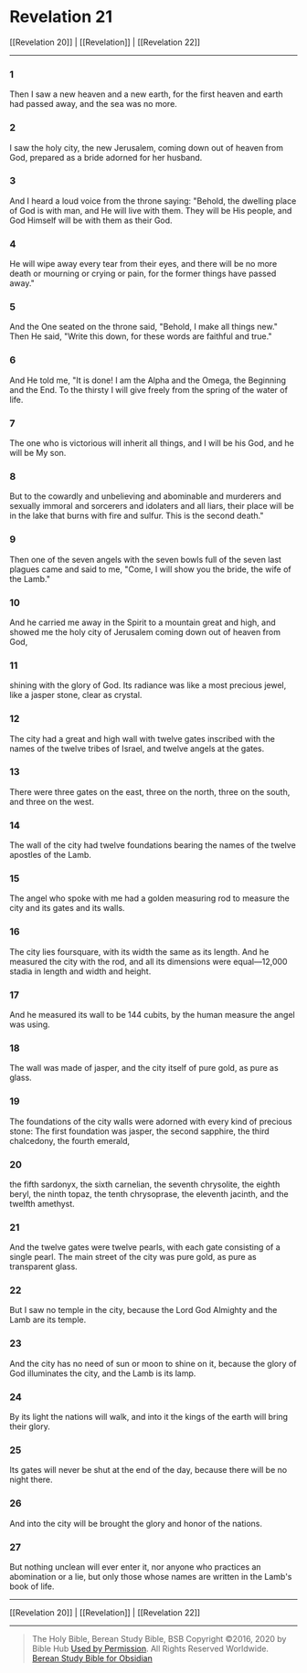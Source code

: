 # Revelation 21

[[Revelation 20]] | [[Revelation]] | [[Revelation 22]]

---

### 1
Then I saw a new heaven and a new earth, for the first heaven and earth had passed away, and the sea was no more.

### 2
I saw the holy city, the new Jerusalem, coming down out of heaven from God, prepared as a bride adorned for her husband.

### 3
And I heard a loud voice from the throne saying: "Behold, the dwelling place of God is with man, and He will live with them. They will be His people, and God Himself will be with them as their God.

### 4
He will wipe away every tear from their eyes, and there will be no more death or mourning or crying or pain, for the former things have passed away."

### 5
And the One seated on the throne said, "Behold, I make all things new." Then He said, "Write this down, for these words are faithful and true."

### 6
And He told me, "It is done! I am the Alpha and the Omega, the Beginning and the End. To the thirsty I will give freely from the spring of the water of life.

### 7
The one who is victorious will inherit all things, and I will be his God, and he will be My son.

### 8
But to the cowardly and unbelieving and abominable and murderers and sexually immoral and sorcerers and idolaters and all liars, their place will be in the lake that burns with fire and sulfur. This is the second death."

### 9
Then one of the seven angels with the seven bowls full of the seven last plagues came and said to me, "Come, I will show you the bride, the wife of the Lamb."

### 10
And he carried me away in the Spirit to a mountain great and high, and showed me the holy city of Jerusalem coming down out of heaven from God,

### 11
shining with the glory of God. Its radiance was like a most precious jewel, like a jasper stone, clear as crystal.

### 12
The city had a great and high wall with twelve gates inscribed with the names of the twelve tribes of Israel, and twelve angels at the gates.

### 13
There were three gates on the east, three on the north, three on the south, and three on the west.

### 14
The wall of the city had twelve foundations bearing the names of the twelve apostles of the Lamb.

### 15
The angel who spoke with me had a golden measuring rod to measure the city and its gates and its walls.

### 16
The city lies foursquare, with its width the same as its length. And he measured the city with the rod, and all its dimensions were equal—12,000 stadia in length and width and height.

### 17
And he measured its wall to be 144 cubits, by the human measure the angel was using.

### 18
The wall was made of jasper, and the city itself of pure gold, as pure as glass.

### 19
The foundations of the city walls were adorned with every kind of precious stone: The first foundation was jasper, the second sapphire, the third chalcedony, the fourth emerald,

### 20
the fifth sardonyx, the sixth carnelian, the seventh chrysolite, the eighth beryl, the ninth topaz, the tenth chrysoprase, the eleventh jacinth, and the twelfth amethyst.

### 21
And the twelve gates were twelve pearls, with each gate consisting of a single pearl. The main street of the city was pure gold, as pure as transparent glass.

### 22
But I saw no temple in the city, because the Lord God Almighty and the Lamb are its temple.

### 23
And the city has no need of sun or moon to shine on it, because the glory of God illuminates the city, and the Lamb is its lamp.

### 24
By its light the nations will walk, and into it the kings of the earth will bring their glory.

### 25
Its gates will never be shut at the end of the day, because there will be no night there.

### 26
And into the city will be brought the glory and honor of the nations.

### 27
But nothing unclean will ever enter it, nor anyone who practices an abomination or a lie, but only those whose names are written in the Lamb's book of life.

---

[[Revelation 20]] | [[Revelation]] | [[Revelation 22]]

---

> The Holy Bible, Berean Study Bible, BSB
> Copyright &copy;2016, 2020 by Bible Hub
> [Used by Permission](https://berean.bible/terms.htm). All Rights Reserved Worldwide.
> [Berean Study Bible for Obsidian](https://github.com/gapmiss/berean-study-bible-for-obsidian)

